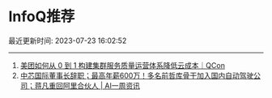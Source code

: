 # InfoQ推荐

最近更新时间: 2023-07-23 16:02:52

--- 
1. [美团如何从 0 到 1 构建集群服务质量运营体系降低云成本｜QCon](https://www.infoq.cn/article/ZMC7apEE5OV2Y8ZpYXwX) 
2. [中芯国际董事长辞职；最高年薪600万！多名前哲库骨干加入国内自动驾驶公司；蒋凡重回阿里合伙人 | AI一周资讯](https://www.infoq.cn/article/zuY78TKJyRXFlCZdqorh) 
